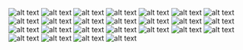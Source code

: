 ![alt text](https://github.com/vaishdesh2001/MyGraphicDesigns/blob/main/linkedin%20banner.png)
![alt text](https://github.com/vaishdesh2001/MyGraphicDesigns/blob/main/wallpaper%20idea.png)
![alt text](https://github.com/vaishdesh2001/MyGraphicDesigns/blob/main/My%20Post%20(4).png)
![alt text](https://github.com/vaishdesh2001/MyGraphicDesigns/blob/main/dare%20bingo%20insta%20(1).png)
![alt text](https://github.com/vaishdesh2001/MyGraphicDesigns/blob/main/HoISA%20newsletter.png)
![alt text](https://github.com/vaishdesh2001/MyGraphicDesigns/blob/main/My%20Post.png)
![alt text](https://github.com/vaishdesh2001/MyGraphicDesigns/blob/main/contact_page_nirus.png)
![alt text](https://github.com/vaishdesh2001/MyGraphicDesigns/blob/main/Thanksgiving%20(1).png)
![alt text](https://github.com/vaishdesh2001/MyGraphicDesigns/blob/main/we%20are%20thankful%20(1).png)
![alt text](https://github.com/vaishdesh2001/MyGraphicDesigns/blob/main/fff.png)
![alt text](https://github.com/vaishdesh2001/MyGraphicDesigns/blob/main/conclusion.png)
![alt text](https://github.com/vaishdesh2001/MyGraphicDesigns/blob/main/fff_sarla.jpg)
![alt text](https://github.com/vaishdesh2001/MyGraphicDesigns/blob/main/fyb%20group%20me%20and%20inter%20(2).png)
![alt text](https://github.com/vaishdesh2001/MyGraphicDesigns/blob/main/golden%20temple.png)
![alt text](https://github.com/vaishdesh2001/MyGraphicDesigns/blob/main/independence%20day.png)
![alt text](https://github.com/vaishdesh2001/MyGraphicDesigns/blob/main/kickoff_new.png)
![alt text](https://github.com/vaishdesh2001/MyGraphicDesigns/blob/main/merch_ad%20(1).png)
![alt text](https://github.com/vaishdesh2001/MyGraphicDesigns/blob/main/order_merch%20Copy.png)
![alt text](https://github.com/vaishdesh2001/MyGraphicDesigns/blob/main/raffle.png)
![alt text](https://github.com/vaishdesh2001/MyGraphicDesigns/blob/main/studentorgStory.png)
![alt text](https://github.com/vaishdesh2001/MyGraphicDesigns/blob/main/suggestions%20graphic.png)
![alt text](https://github.com/vaishdesh2001/MyGraphicDesigns/blob/main/vote2%20(1).png)
![alt text](https://github.com/vaishdesh2001/MyGraphicDesigns/blob/main/voting%20(1).png)
![alt text](https://github.com/vaishdesh2001/MyGraphicDesigns/blob/main/what's%20new%20in%20isa%20(1).png)
![alt text](https://github.com/vaishdesh2001/MyGraphicDesigns/blob/main/wpc%20webinar.png)

